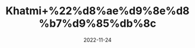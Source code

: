 ---
title: 'Khatmi+%22%d8%ae%d9%8e%d8%b7%d9%85%db%8c'
date: '2022-11-24' 
metatag: '' 
inventory: '0' 
draft: false 
# meta description 
shortDescripton: 'Marsh+Mallow+Seeds%22+Khatmi+is+indicated+in+Cough%2c+Respiratory+Catarrh%2c+Chronic+Cough%2c+Dry+Cough%2c+Chest+Congestion%2c+Wounds%2c+Boils%2c+Abscesses%2c+Inflammations%2c+Stomach+Ulcer%2c+Hernia%2c+Prostate+Problems+and+Urinary+Tract+Infections.'
description: 'Seed+%d8%aa%d8%ae%d9%85++%d8%a8%db%8c%d8%ac'
longdescription: ''
tags: ''
brand: ''
subCategory: ''
unit: '50 gm-Pk'
sellCount: '0'
featured: False
# product Price
price: '80.0'
# Product Short Description
shortDescription: 'Marsh+Mallow+Seeds%22+Khatmi+is+indicated+in+Cough%2c+Respiratory+Catarrh%2c+Chronic+Cough%2c+Dry+Cough%2c+Chest+Congestion%2c+Wounds%2c+Boils%2c+Abscesses%2c+Inflammations%2c+Stomach+Ulcer%2c+Hernia%2c+Prostate+Problems+and+Urinary+Tract+Infections.'
productID: '41AC2CFC-9C2A-ED11-9968-005056B3A416'
type: 'products'
category: 'Seed+%d8%aa%d8%ae%d9%85++%d8%a8%db%8c%d8%ac' 
thumnailproduct: 'https://eraconnect.blob.core.windows.net/product-images/aminsaddiquidawakhana/41AC2CFC-9C2A-ED11-9968-005056B3A416.webp' 
images:
  - image: 'https://eraconnect.blob.core.windows.net/product-images/aminsaddiquidawakhana/41AC2CFC-9C2A-ED11-9968-005056B3A416.webp'  
Variants:
---